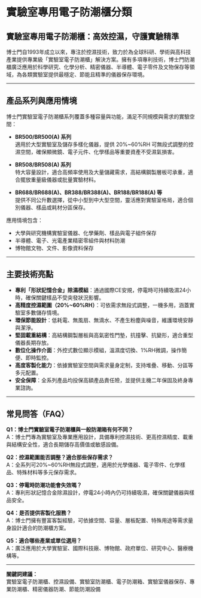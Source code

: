 # 實驗室專用電子防潮櫃分類

## 實驗室專用電子防潮櫃：高效控濕，守護實驗精準

博士門自1993年成立以來，專注於控濕技術，致力於為全球科研、學術與高科技產業提供專業級「實驗室電子防潮櫃」解決方案。擁有多項專利技術，博士門防潮櫃廣泛應用於科學研究、化學分析、精密儀器、半導體、電子零件及文物保存等領域，為各類實驗室提供最穩定、節能且精準的儀器保存環境。

---

## 產品系列與應用情境

博士門實驗室電子防潮櫃系列覆蓋多種容量與功能，滿足不同規模與需求的實驗空間：

- **BR500/BR500(A) 系列**  
  適用於大型實驗室及儲存多樣化儀器，提供 20%~60%RH 可無段式調整的控濕空間，確保顯微鏡、電子元件、化學樣品等重要資產不受濕氣損害。

- **BR508/BR508(A) 系列**  
  特大容量設計，適合高頻率使用及大量儲藏需求，高結構鋼製層板可承重，適合擺放重量級儀器或批量實驗材料。

- **BR688/BR688(A)、BR388/BR388(A)、BR188/BR188(A) 等**  
  提供不同公升數選擇，從中小型到中大型空間，靈活應對實驗室格局，適合個別儀器、樣品或耗材分區保存。

應用情境包含：
- 大學與研究機構實驗室儀器、化學藥劑、樣品與電子組件保存
- 半導體、電子、光電產業精密零組件與材料防潮
- 博物館文物、文件、影像資料保存

---

## 主要技術亮點

- **專利「形狀記憶合金」除濕模組**：通過國際CE安規，停電時可持續吸濕24小時，確保關鍵樣品不受突發狀況影響。
- **高精度控濕範圍（20%~60%RH）**：可依需求無段式調整，一機多用，涵蓋實驗室多數儲存情境。
- **環保節能設計**：低耗電、無風扇、無滴水、不產生粉塵與噪音，維護環境安靜與潔淨。
- **堅固載重結構**：高結構鋼製層板與高氣密性門墊，抗撞擊、抗變形，適合重型儀器長期存放。
- **數位化操作介面**：外控式數位顯示模組，溫濕度切換、1%RH微調，操作簡便、即時監控。
- **高度客製化能力**：依據實驗室空間與需求量身定制，支持堆疊、移動、分區等多元配置。
- **安全保障**：全系列產品均投保高額產品責任險，並提供主機二年保固及終身專業諮詢。

---

## 常見問答（FAQ）

**Q1：博士門實驗室電子防潮櫃與一般防潮箱有何不同？**  
A：博士門專為實驗室及專業應用設計，具備專利控濕技術、更高控濕精度、載重與結構安全性，適合長期儲存高價值或敏感設備。

**Q2：控濕範圍能否調整？適合那些保存需求？**  
A：全系列可20%~60%RH無段式調整，適用於光學儀器、電子零件、化學樣品、特殊材料等多元保存需求。

**Q3：停電時防潮功能會失效嗎？**  
A：專利形狀記憶合金除濕設計，停電24小時內仍可持續吸濕，確保關鍵儀器與樣品安全。

**Q4：是否提供客製化服務？**  
A：博士門擁有豐富客製經驗，可依據空間、容量、層板配置、特殊用途等需求量身設計適合的防潮櫃方案。

**Q5：適合哪些產業或單位選用？**  
A：廣泛應用於大學實驗室、國際科技廠、博物館、政府單位、研究中心、醫療機構等。

---

**關鍵詞建議：**  
實驗室電子防潮櫃、控濕設備、實驗室防潮櫃、電子防潮箱、實驗室儀器保存、專業防潮櫃、精密儀器防潮、節能防潮設備